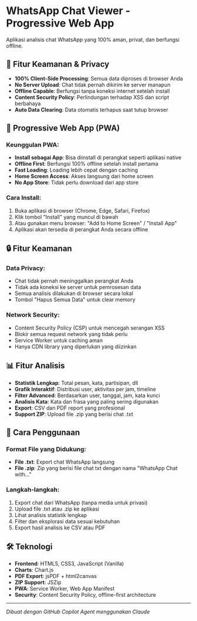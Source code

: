 # WhatsApp Chat Viewer - Progressive Web App

Aplikasi analisis chat WhatsApp yang 100% aman, privat, dan berfungsi offline.

## 🚀 Fitur Keamanan & Privacy

- **100% Client-Side Processing**: Semua data diproses di browser Anda
- **No Server Upload**: Chat tidak pernah dikirim ke server manapun
- **Offline Capable**: Berfungsi tanpa koneksi internet setelah install
- **Content Security Policy**: Perlindungan terhadap XSS dan script berbahaya
- **Auto Data Clearing**: Data otomatis terhapus saat tutup browser

## 📱 Progressive Web App (PWA)

### Keunggulan PWA:
- **Install sebagai App**: Bisa diinstall di perangkat seperti aplikasi native
- **Offline First**: Berfungsi 100% offline setelah install pertama
- **Fast Loading**: Loading lebih cepat dengan caching
- **Home Screen Access**: Akses langsung dari home screen
- **No App Store**: Tidak perlu download dari app store

### Cara Install:
1. Buka aplikasi di browser (Chrome, Edge, Safari, Firefox)
2. Klik tombol "Install" yang muncul di bawah
3. Atau gunakan menu browser: "Add to Home Screen" / "Install App"
4. Aplikasi akan tersedia di perangkat Anda secara offline

## 🔒 Fitur Keamanan

### Data Privacy:
- Chat tidak pernah meninggalkan perangkat Anda
- Tidak ada koneksi ke server untuk pemrosesan data
- Semua analisis dilakukan di browser secara lokal
- Tombol "Hapus Semua Data" untuk clear memory

### Network Security:
- Content Security Policy (CSP) untuk mencegah serangan XSS
- Blokir semua request network yang tidak perlu
- Service Worker untuk caching aman
- Hanya CDN library yang diperlukan yang diizinkan

## 📊 Fitur Analisis

- **Statistik Lengkap**: Total pesan, kata, partisipan, dll
- **Grafik Interaktif**: Distribusi user, aktivitas per jam, timeline
- **Filter Advanced**: Berdasarkan user, tanggal, jam, kata kunci
- **Analisis Kata**: Kata dan frasa yang paling sering digunakan
- **Export**: CSV dan PDF report yang profesional
- **Support ZIP**: Upload file .zip yang berisi chat .txt

## 💽 Cara Penggunaan

### Format File yang Didukung:
- **File .txt**: Export chat WhatsApp langsung
- **File .zip**: Zip yang berisi file chat txt dengan nama "WhatsApp Chat with..."

### Langkah-langkah:
1. Export chat dari WhatsApp (tanpa media untuk privasi)
2. Upload file .txt atau .zip ke aplikasi
3. Lihat analisis statistik lengkap
4. Filter dan eksplorasi data sesuai kebutuhan
5. Export hasil analisis ke CSV atau PDF

## 🛠️ Teknologi

- **Frontend**: HTML5, CSS3, JavaScript (Vanilla)
- **Charts**: Chart.js
- **PDF Export**: jsPDF + html2canvas
- **ZIP Support**: JSZip
- **PWA**: Service Worker, Web App Manifest
- **Security**: Content Security Policy, offline-first architecture

---

*Dibuat dengan GitHub Copilot Agent menggunakan Claude*
